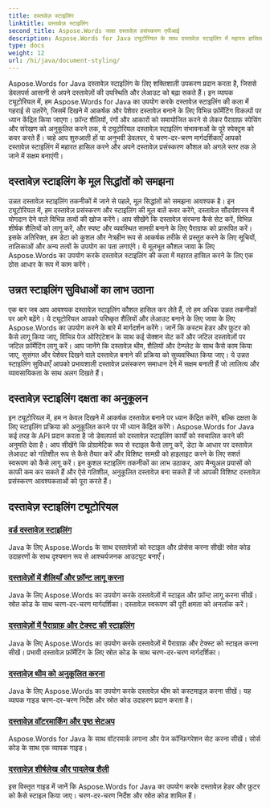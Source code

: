 ```yaml
---
title: दस्तावेज़ स्टाइलिंग
linktitle: दस्तावेज़ स्टाइलिंग
second_title: Aspose.Words जावा दस्तावेज़ प्रसंस्करण एपीआई
description: Aspose.Words for Java ट्यूटोरियल के साथ दस्तावेज़ स्टाइलिंग में महारत हासिल करें। दृष्टिगत रूप से आकर्षक और कुशल दस्तावेज़ों के लिए उन्नत फ़ॉर्मेटिंग तकनीक सीखें।
type: docs
weight: 12
url: /hi/java/document-styling/
---
```


Aspose.Words for Java दस्तावेज़ स्टाइलिंग के लिए शक्तिशाली उपकरण प्रदान करता है, जिससे डेवलपर्स आसानी से अपने दस्तावेज़ों की उपस्थिति और लेआउट को बढ़ा सकते हैं। इन व्यापक ट्यूटोरियल में, हम Aspose.Words for Java का उपयोग करके दस्तावेज़ स्टाइलिंग की कला में गहराई से उतरेंगे, जिसमें दिखने में आकर्षक और पेशेवर दस्तावेज़ बनाने के लिए विभिन्न फ़ॉर्मेटिंग विकल्पों पर ध्यान केंद्रित किया जाएगा। फ़ॉन्ट शैलियों, रंगों और आकारों को समायोजित करने से लेकर पैराग्राफ़ स्पेसिंग और संरेखण को अनुकूलित करने तक, ये ट्यूटोरियल दस्तावेज़ स्टाइलिंग संभावनाओं के पूरे स्पेक्ट्रम को कवर करते हैं। चाहे आप शुरुआती हों या अनुभवी डेवलपर, ये चरण-दर-चरण मार्गदर्शिकाएँ आपको दस्तावेज़ स्टाइलिंग में महारत हासिल करने और अपने दस्तावेज़ प्रसंस्करण कौशल को अगले स्तर तक ले जाने में सक्षम बनाएंगी।

## दस्तावेज़ स्टाइलिंग के मूल सिद्धांतों को समझना

उन्नत दस्तावेज़ स्टाइलिंग तकनीकों में जाने से पहले, मूल सिद्धांतों को समझना आवश्यक है। इन ट्यूटोरियल में, हम दस्तावेज़ प्रसंस्करण और स्टाइलिंग की मूल बातें कवर करेंगे, दस्तावेज़ सौंदर्यशास्त्र में योगदान देने वाले विभिन्न तत्वों की खोज करेंगे। आप सीखेंगे कि दस्तावेज़ संरचना कैसे सेट करें, विभिन्न शीर्षक शैलियों को लागू करें, और स्पष्ट और व्यवस्थित सामग्री बनाने के लिए पैराग्राफ को प्रारूपित करें। इसके अतिरिक्त, हम डेटा को कुशल और नेत्रहीन रूप से आकर्षक तरीके से प्रस्तुत करने के लिए सूचियों, तालिकाओं और अन्य तत्वों के उपयोग का पता लगाएंगे। ये मूलभूत कौशल जावा के लिए Aspose.Words का उपयोग करके दस्तावेज़ स्टाइलिंग की कला में महारत हासिल करने के लिए एक ठोस आधार के रूप में काम करेंगे।

## उन्नत स्टाइलिंग सुविधाओं का लाभ उठाना

एक बार जब आप आवश्यक दस्तावेज़ स्टाइलिंग कौशल हासिल कर लेते हैं, तो हम अधिक उन्नत तकनीकों पर आगे बढ़ेंगे। ये ट्यूटोरियल आपको परिष्कृत शैलियों और लेआउट बनाने के लिए जावा के लिए Aspose.Words का उपयोग करने के बारे में मार्गदर्शन करेंगे। जानें कि कस्टम हेडर और फ़ुटर को कैसे लागू किया जाए, विभिन्न पेज ओरिएंटेशन के साथ कई सेक्शन सेट करें और जटिल दस्तावेज़ों पर जटिल फ़ॉर्मेटिंग लागू करें। आप जानेंगे कि दस्तावेज़ थीम, शैलियों और टेम्प्लेट के साथ कैसे काम किया जाए, सुसंगत और पेशेवर दिखने वाले दस्तावेज़ बनाने की प्रक्रिया को सुव्यवस्थित किया जाए। ये उन्नत स्टाइलिंग सुविधाएँ आपको प्रभावशाली दस्तावेज़ प्रसंस्करण समाधान देने में सक्षम बनाती हैं जो लालित्य और व्यावसायिकता के साथ अलग दिखते हैं।

## दस्तावेज़ स्टाइलिंग दक्षता का अनुकूलन

इन ट्यूटोरियल में, हम न केवल दिखने में आकर्षक दस्तावेज़ बनाने पर ध्यान केंद्रित करेंगे, बल्कि दक्षता के लिए स्टाइलिंग प्रक्रिया को अनुकूलित करने पर भी ध्यान केंद्रित करेंगे। Aspose.Words for Java कई तरह के API प्रदान करता है जो डेवलपर्स को दस्तावेज़ स्टाइलिंग कार्यों को स्वचालित करने की अनुमति देता है। आप सीखेंगे कि प्रोग्रामेटिक रूप से स्टाइल कैसे लागू करें, डेटा के आधार पर दस्तावेज़ लेआउट को गतिशील रूप से कैसे तैयार करें और विशिष्ट सामग्री को हाइलाइट करने के लिए सशर्त स्वरूपण को कैसे लागू करें। इन कुशल स्टाइलिंग तकनीकों का लाभ उठाकर, आप मैन्युअल प्रयासों को काफी कम कर सकते हैं और ऐसे गतिशील, अनुकूलित दस्तावेज़ बना सकते हैं जो आपकी विशिष्ट दस्तावेज़ प्रसंस्करण आवश्यकताओं को पूरा करते हैं।

## दस्तावेज़ स्टाइलिंग ट्यूटोरियल
### [वर्ड दस्तावेज़ स्टाइलिंग](./word-document-styling/)
Java के लिए Aspose.Words के साथ दस्तावेज़ों को स्टाइल और प्रोसेस करना सीखें! स्रोत कोड उदाहरणों के साथ दृश्यमान रूप से आश्चर्यजनक आउटपुट बनाएँ। 
### [दस्तावेज़ों में शैलियाँ और फ़ॉन्ट लागू करना](./applying-styles-fonts/)
Java के लिए Aspose.Words का उपयोग करके दस्तावेज़ों में स्टाइल और फ़ॉन्ट लागू करना सीखें। स्रोत कोड के साथ चरण-दर-चरण मार्गदर्शिका। दस्तावेज़ स्वरूपण की पूरी क्षमता को अनलॉक करें।
### [दस्तावेज़ों में पैराग्राफ़ और टेक्स्ट की स्टाइलिंग](./styling-paragraphs-text/)
Java के लिए Aspose.Words का उपयोग करके दस्तावेज़ों में पैराग्राफ़ और टेक्स्ट को स्टाइल करना सीखें। प्रभावी दस्तावेज़ फ़ॉर्मेटिंग के लिए स्रोत कोड के साथ चरण-दर-चरण मार्गदर्शिका।
### [दस्तावेज़ थीम को अनुकूलित करना](./customizing-document-themes/)
Java के लिए Aspose.Words का उपयोग करके दस्तावेज़ थीम को कस्टमाइज़ करना सीखें। यह व्यापक गाइड चरण-दर-चरण निर्देश और स्रोत कोड उदाहरण प्रदान करता है।
### [दस्तावेज़ वॉटरमार्किंग और पृष्ठ सेटअप](./document-watermarking-page-setup/)
Aspose.Words for Java के साथ वॉटरमार्क लगाना और पेज कॉन्फ़िगरेशन सेट करना सीखें। सोर्स कोड के साथ एक व्यापक गाइड।
### [दस्तावेज़ शीर्षलेख और पादलेख शैली](./document-header-footer-styling/)
इस विस्तृत गाइड में जानें कि Aspose.Words for Java का उपयोग करके दस्तावेज़ हेडर और फ़ुटर को कैसे स्टाइल किया जाए। चरण-दर-चरण निर्देश और स्रोत कोड शामिल हैं।